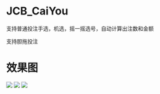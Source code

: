 # JCB_CaiYou

支持普通投注手选，机选，摇一摇选号，自动计算出注数和金额

支持胆拖投注

# 效果图
![](http://upload-images.jianshu.io/upload_images/7077845-469a636d59e3b1b3.png?imageMogr2/auto-orient/strip%7CimageView2/2/w/200)
![](http://upload-images.jianshu.io/upload_images/7077845-af4db660537a9d57.png?imageMogr2/auto-orient/strip%7CimageView2/2/w/200)
![](http://upload-images.jianshu.io/upload_images/7077845-6c77deab6025772c.jpg?imageMogr2/auto-orient/strip%7CimageView2/2/w/200)
